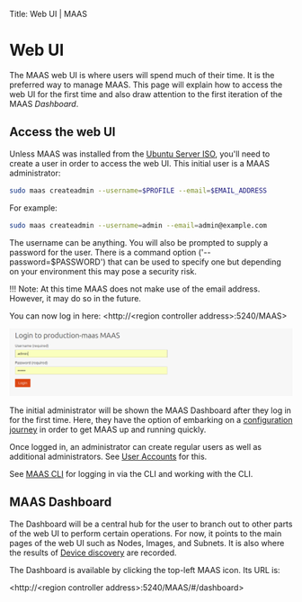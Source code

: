 Title: Web UI | MAAS
 

# Web UI

The MAAS web UI is where users will spend much of their time. It is the
preferred way to manage MAAS. This page will explain how to access the web UI
for the first time and also draw attention to the first iteration of the MAAS
*Dashboard*.


## Access the web UI

Unless MAAS was installed from the
[Ubuntu Server ISO](installconfig-server-iso.md), you'll need to create a
user in order to access the web UI. This initial user is a MAAS administrator:

```bash
sudo maas createadmin --username=$PROFILE --email=$EMAIL_ADDRESS
```

For example:

```bash
sudo maas createadmin --username=admin --email=admin@example.com
```

The username can be anything. You will also be prompted to supply a password
for the user. There is a command option ('--password=$PASSWORD') that can be
used to specify one but depending on your environment this may pose a security
risk.

!!! Note: At this time MAAS does not make use of the email address. However, it
may do so in the future.

You can now log in here: <http://<region controller address\>:5240/MAAS>

![web UI login](../media/installconfig-webui__login.png)

The initial administrator will be shown the MAAS Dashboard after they log in
for the first time. Here, they have the option of embarking on a
[configuration journey](installconfig-webui-conf-journey.md) in order to get
MAAS up and running quickly.

Once logged in, an administrator can create regular users as well as additional
administrators. See [User Accounts](manage-account.md) for this.

See [MAAS CLI](manage-cli.md) for logging in via the CLI and working with
the CLI.


## MAAS Dashboard

The Dashboard will be a central hub for the user to branch out to other parts
of the web UI to perform certain operations. For now, it points to the main
pages of the web UI such as Nodes, Images, and Subnets. It is also where the
results of [Device discovery](installconfig-network-dev-discovery.md) are
recorded.

The Dashboard is available by clicking the top-left MAAS icon. Its URL is:

<http://<region controller address\>:5240/MAAS/#/dashboard>

